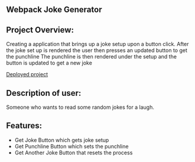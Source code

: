 ## Webpack Joke Generator

## Project Overview:
Creating a application that brings up a joke setup upon a button click.
After the joke set up is rendered the user then presses an updated button to get the punchline
The punchline is then rendered under the setup and the button is updated to get a new joke

[Deployed project](https://vigorous-euclid-b6c20f.netlify.app/)


## Description of user:
Someone who wants to read some random jokes for a laugh.

## Features:
* Get Joke Button which gets joke setup
* Get Punchline Button which sets the punchline
* Get Another Joke Button that resets the process


